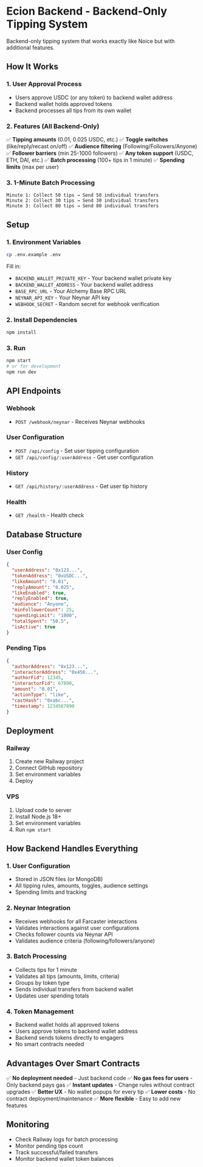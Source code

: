 # Ecion Backend - Backend-Only Tipping System

Backend-only tipping system that works exactly like Noice but with additional features.

## How It Works

### 1. User Approval Process
- Users approve USDC (or any token) to backend wallet address
- Backend wallet holds approved tokens
- Backend processes all tips from its own wallet

### 2. Features (All Backend-Only)
✅ **Tipping amounts** (0.01, 0.025 USDC, etc.)
✅ **Toggle switches** (like/reply/recast on/off)
✅ **Audience filtering** (Following/Followers/Anyone)
✅ **Follower barriers** (min 25-1000 followers)
✅ **Any token support** (USDC, ETH, DAI, etc.)
✅ **Batch processing** (100+ tips in 1 minute)
✅ **Spending limits** (max per user)

### 3. 1-Minute Batch Processing
```
Minute 1: Collect 50 tips → Send 50 individual transfers
Minute 2: Collect 30 tips → Send 30 individual transfers  
Minute 3: Collect 80 tips → Send 80 individual transfers
```

## Setup

### 1. Environment Variables
```bash
cp .env.example .env
```

Fill in:
- `BACKEND_WALLET_PRIVATE_KEY` - Your backend wallet private key
- `BACKEND_WALLET_ADDRESS` - Your backend wallet address
- `BASE_RPC_URL` - Your Alchemy Base RPC URL
- `NEYNAR_API_KEY` - Your Neynar API key
- `WEBHOOK_SECRET` - Random secret for webhook verification

### 2. Install Dependencies
```bash
npm install
```

### 3. Run
```bash
npm start
# or for development
npm run dev
```

## API Endpoints

### Webhook
- `POST /webhook/neynar` - Receives Neynar webhooks

### User Configuration
- `POST /api/config` - Set user tipping configuration
- `GET /api/config/:userAddress` - Get user configuration

### History
- `GET /api/history/:userAddress` - Get user tip history

### Health
- `GET /health` - Health check

## Database Structure

### User Config
```json
{
  "userAddress": "0x123...",
  "tokenAddress": "0xUSDC...",
  "likeAmount": "0.01",
  "replyAmount": "0.025", 
  "likeEnabled": true,
  "replyEnabled": true,
  "audience": "Anyone",
  "minFollowerCount": 25,
  "spendingLimit": "1000",
  "totalSpent": "50.5",
  "isActive": true
}
```

### Pending Tips
```json
{
  "authorAddress": "0x123...",
  "interactorAddress": "0x456...",
  "authorFid": 12345,
  "interactorFid": 67890,
  "amount": "0.01",
  "actionType": "like",
  "castHash": "0xabc...",
  "timestamp": 1234567890
}
```

## Deployment

### Railway
1. Create new Railway project
2. Connect GitHub repository
3. Set environment variables
4. Deploy

### VPS
1. Upload code to server
2. Install Node.js 18+
3. Set environment variables
4. Run `npm start`

## How Backend Handles Everything

### 1. User Configuration
- Stored in JSON files (or MongoDB)
- All tipping rules, amounts, toggles, audience settings
- Spending limits and tracking

### 2. Neynar Integration
- Receives webhooks for all Farcaster interactions
- Validates interactions against user configurations
- Checks follower counts via Neynar API
- Validates audience criteria (following/followers/anyone)

### 3. Batch Processing
- Collects tips for 1 minute
- Validates all tips (amounts, limits, criteria)
- Groups by token type
- Sends individual transfers from backend wallet
- Updates user spending totals

### 4. Token Management
- Backend wallet holds all approved tokens
- Users approve tokens to backend wallet address
- Backend sends tokens directly to engagers
- No smart contracts needed

## Advantages Over Smart Contracts

✅ **No deployment needed** - Just backend code
✅ **No gas fees for users** - Only backend pays gas
✅ **Instant updates** - Change rules without contract upgrades
✅ **Better UX** - No wallet popups for every tip
✅ **Lower costs** - No contract deployment/maintenance
✅ **More flexible** - Easy to add new features

## Monitoring

- Check Railway logs for batch processing
- Monitor pending tips count
- Track successful/failed transfers
- Monitor backend wallet token balances